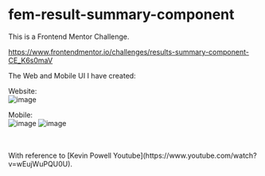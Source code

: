 # fem-result-summary-component

This is a Frontend Mentor Challenge.

https://www.frontendmentor.io/challenges/results-summary-component-CE_K6s0maV


The Web and Mobile UI I have created:

Website:
<br>
![image](https://github.com/user-attachments/assets/c0276e53-a479-4daf-94d6-e9e6d9b3b657)

Mobile:
<br>
![image](https://github.com/user-attachments/assets/e8e6a859-c59d-4d83-a085-4c82d7b006f2)
![image](https://github.com/user-attachments/assets/2fad199b-62db-4dea-b4ec-21c78dbed66e)


<br>
<br>
With reference to [Kevin Powell Youtube](https://www.youtube.com/watch?v=wEujWuPQU0U).
